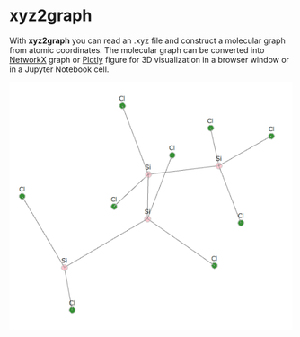 # xyz2graph

With **xyz2graph** you can read an .xyz file and construct a molecular graph from atomic coordinates. The molecular graph can be converted into [NetworkX](https://networkx.github.io) graph or [Plotly](https://plot.ly) figure for 3D visualization in a browser window or in a Jupyter Notebook cell.

<p align="center">
  <img src="picture.png">
</p>
